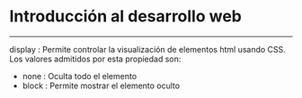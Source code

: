 # Introducción al desarrollo web

------

display : Permite controlar la visualización de elementos html usando CSS. Los valores admitidos por esta propiedad son:

- none : Oculta todo el elemento
- block : Permite mostrar el elemento oculto